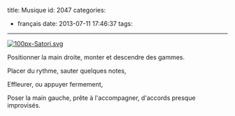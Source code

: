 title: Musique
id: 2047
categories:
  - français
date: 2013-07-11 17:46:37
tags:
---

[![100px-Satori.svg](http://www.farcy.me/wp-content/uploads/2013/07/100px-Satori.svg_.png)](http://www.farcy.me/wp-content/uploads/2013/07/100px-Satori.svg_.png)

Positionner la main droite, monter et descendre des gammes.

Placer du rythme, sauter quelques notes,

Effleurer, ou appuyer fermement,

Poser la main gauche, prête à l'accompagner, d'accords presque improvisés.

&nbsp;